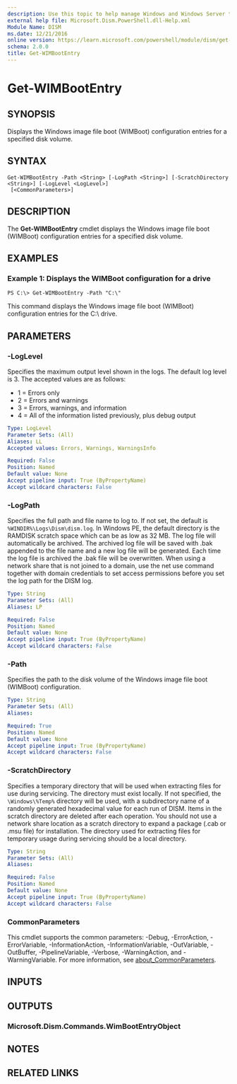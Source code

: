 ```yaml
---
description: Use this topic to help manage Windows and Windows Server technologies with Windows PowerShell.
external help file: Microsoft.Dism.PowerShell.dll-Help.xml
Module Name: DISM
ms.date: 12/21/2016
online version: https://learn.microsoft.com/powershell/module/dism/get-wimbootentry?view=windowsserver2016-ps&wt.mc_id=ps-gethelp
schema: 2.0.0
title: Get-WIMBootEntry
---
```


# Get-WIMBootEntry

## SYNOPSIS
Displays the Windows image file boot (WIMBoot) configuration entries for a specified disk volume.

## SYNTAX

```
Get-WIMBootEntry -Path <String> [-LogPath <String>] [-ScratchDirectory <String>] [-LogLevel <LogLevel>]
 [<CommonParameters>]
```

## DESCRIPTION
The **Get-WIMBootEntry** cmdlet displays the Windows image file boot (WIMBoot) configuration entries for a specified disk volume.

## EXAMPLES

### Example 1: Displays the WIMBoot configuration for a drive
```
PS C:\> Get-WIMBootEntry -Path "C:\"
```

This command displays the Windows image file boot (WIMBoot) configuration entries for the C:\ drive.

## PARAMETERS

### -LogLevel
Specifies the maximum output level shown in the logs.
The default log level is 3.
The accepted values are as follows:
- 1 = Errors only
- 2 = Errors and warnings
- 3 = Errors, warnings, and information
- 4 = All of the information listed previously, plus debug output

```yaml
Type: LogLevel
Parameter Sets: (All)
Aliases: LL
Accepted values: Errors, Warnings, WarningsInfo

Required: False
Position: Named
Default value: None
Accept pipeline input: True (ByPropertyName)
Accept wildcard characters: False
```

### -LogPath
Specifies the full path and file name to log to.
If not set, the default is `%WINDIR%\Logs\Dism\dism.log`.
In Windows PE, the default directory is the RAMDISK scratch space which can be as low as 32 MB.
The log file will automatically be archived.
The archived log file will be saved with .bak appended to the file name and a new log file will be generated.
Each time the log file is archived the .bak file will be overwritten.
When using a network share that is not joined to a domain, use the net use command together with domain credentials to set access permissions before you set the log path for the DISM log.

```yaml
Type: String
Parameter Sets: (All)
Aliases: LP

Required: False
Position: Named
Default value: None
Accept pipeline input: True (ByPropertyName)
Accept wildcard characters: False
```

### -Path
Specifies the path to the disk volume of the Windows image file boot (WIMBoot) configuration.

```yaml
Type: String
Parameter Sets: (All)
Aliases:

Required: True
Position: Named
Default value: None
Accept pipeline input: True (ByPropertyName)
Accept wildcard characters: False
```

### -ScratchDirectory
Specifies a temporary directory that will be used when extracting files for use during servicing.
The directory must exist locally.
If not specified, the `\Windows\%Temp%` directory will be used, with a subdirectory name of a randomly generated hexadecimal value for each run of DISM.
Items in the scratch directory are deleted after each operation.
You should not use a network share location as a scratch directory to expand a package (.cab or .msu file) for installation.
The directory used for extracting files for temporary usage during servicing should be a local directory.

```yaml
Type: String
Parameter Sets: (All)
Aliases:

Required: False
Position: Named
Default value: None
Accept pipeline input: True (ByPropertyName)
Accept wildcard characters: False
```

### CommonParameters
This cmdlet supports the common parameters: -Debug, -ErrorAction, -ErrorVariable, -InformationAction, -InformationVariable, -OutVariable, -OutBuffer, -PipelineVariable, -Verbose, -WarningAction, and -WarningVariable. For more information, see [about_CommonParameters](https://go.microsoft.com/fwlink/?LinkID=113216).

## INPUTS

## OUTPUTS

### Microsoft.Dism.Commands.WimBootEntryObject

## NOTES

## RELATED LINKS

